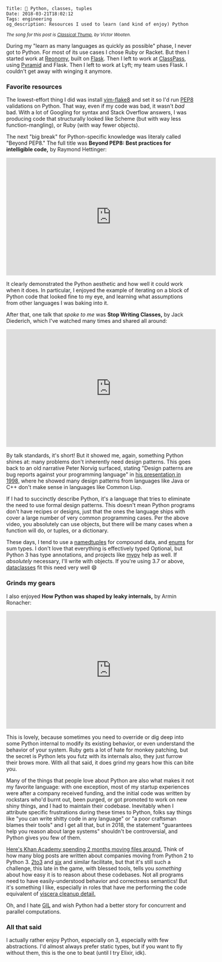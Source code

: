    Title: 🐍 Python, classes, tuples
    Date: 2018-03-21T18:02:12
    Tags: engineering
    og_description: Resources I used to learn (and kind of enjoy) Python

<small><em>The song for this post is <a
href="https://www.youtube.com/watch?v=VUkl-oZljOo&index=13&list=PLlDSFdWOYJjxNQ8-V4lc4z2F1Mxj-uGQq&t=0s">Classical Thump</a>, by Victor Wooten.</em></small>

During my "learn as many languages as quickly as possible" phase, I never got to
Python. For most of its use cases I chose Ruby or Racket. But then I
started work at [Reonomy][1], built on [Flask][2]. Then I left to work at
[ClassPass][3], using [Pyramid][4] and Flask. Then I left to work at Lyft; my
team uses Flask. I couldn't get away with winging it anymore.

### Favorite resources

The lowest-effort thing I did was install [vim-flake8][5] and set it so I'd run
[PEP8][6] validations on Python. That way, even if my code was bad, it wasn't
_bad_ bad. With a lot of Googling for syntax and Stack Overflow answers, I was
producing code that structurally looked like Scheme (but with
way less function-mangling), or Ruby (with way fewer objects).

The next "big break" for Python-specific knowledge was literaly
called "Beyond PEP8." The full title was **Beyond PEP8: Best practices for
intelligible code,** by Raymond Hettinger:

<iframe width="560" height="315"
src="https://www.youtube-nocookie.com/embed/wf-BqAjZb8M?rel=0" frameborder="0"
allow="autoplay; encrypted-media" allowfullscreen></iframe>

It clearly demonstrated the Python aesthetic and how well it could work when it
does. In particular, I enjoyed the example of iterating on a block of Python
code that looked fine to my eye, and learning what assumptions from other
languages I was baking into it.

After that, one talk that _spoke to me_ was **Stop Writing Classes,** by Jack
Diederich, which I've watched many times and shared all around:

<iframe width="560" height="315"
src="https://www.youtube-nocookie.com/embed/o9pEzgHorH0?rel=0" frameborder="0"
allow="autoplay; encrypted-media" allowfullscreen></iframe>

By talk standards, it's short! But it showed me, again, something Python shines
at: many problems don't inherently need design patterns. This goes back to an
old narrative Peter Norvig surfaced, stating "Design patterns are bug reports
against your programming language" in [his presentation in 1998,][7] where he
showed many design patterns from languages like Java or C++ don't make sense in
languages like Common Lisp.

If I had to succinctly describe Python, it's a language that tries to
eliminate the need to use formal design patterns. This doesn't mean Python
programs don't have recipes or designs, just that the ones the language ships
with cover a large number of very common programming cases. Per the above video,
you absolutely can use objects, but there will be many cases when a function
will do, or tuples, or a dictionary.

These days, I tend to use a [namedtuples][8] for compound data, and [enums][9]
for sum types. I don't love that everything is effectively typed Optional, but
Python 3 has type annotations, and projects like [mypy][10] help as well. If
_absolutely_ necessary, I'll write with objects. If you're using 3.7 or above,
[dataclasses][16] fit this need very well 😄

### Grinds my gears

I also enjoyed **How Python was shaped by leaky internals,** by Armin Ronacher:

<iframe width="560" height="315"
src="https://www.youtube-nocookie.com/embed/qCGofLIzX6g?rel=0" frameborder="0"
allow="autoplay; encrypted-media" allowfullscreen></iframe>

This is lovely, because sometimes you need to override or dig deep into some
Python internal to modify its existing behavior, or even understand the behavior
of your system. Ruby gets a lot of hate for monkey patching, but the secret is
Python lets you futz with its internals also, they just furrow their brows
more. With all that said, it does grind my gears how this can bite you.

Many of the things that people love about Python are also what makes it not
my favorite language: with one exception, most of my startup experiences were
after a company received funding, and the initial code was written by rockstars 
who'd burnt out, been purged, or got promoted to work on new shiny things, and I
had to maintain their codebase. Inevitably when I attribute specific
frustrations during these times to Python, folks say things like "you can write
shitty code in any language" or "a poor craftsman blames their tools" and I get
all that, but in 2018, the statement "guarantees help you reason about large
systems" shouldn't be controversial, and Python gives you few of them.

[Here's Khan Academy spending 2 months moving files around.][11] Think of how
many blog posts are written about companies moving from Python 2 to Python 3.
[2to3][12] and [six][13] and similar facilitate, but that it's still such a
challenge, this late in the game, with blessed tools, tells you _something_ about
how easy it is to reason about these codebases. Not all programs need to
have easily-understood behavior and correctness semantics! But it's something
I like, especially in roles that have me performing the code equivalent of 
[viscera cleanup detail.][14]

Oh, and I hate [GIL][15] and wish Python had a better story for concurrent and
parallel computations.

### All that said

I actually rather enjoy Python, especially on 3, especially with few
abstractions. I'd almost always prefer static types, but if you want to fly
without them, this is the one to beat (until I try Elixir, idk).

   [1]: https://www.reonomy.com
   [2]: http://flask.pocoo.org/
   [3]: https://classpass.com/
   [4]: https://trypyramid.com/
   [5]: https://github.com/nvie/vim-flake8
   [6]: https://www.python.org/dev/peps/pep-0008/
   [7]: http://norvig.com/design-patterns/
   [8]: https://docs.python.org/3/library/collections.html#collections.namedtuple
   [9]: https://docs.python.org/3/library/enum.html
   [10]: http://mypy-lang.org/
   [11]: http://engineering.khanacademy.org/posts/python-refactor-1.htm
   [12]: https://docs.python.org/3.1/library/2to3.html
   [13]: https://pythonhosted.org/six/
   [14]: http://www.runestorm.com/viscera
   [15]: https://wiki.python.org/moin/GlobalInterpreterLock
   [16]: https://realpython.com/python-data-classes/
